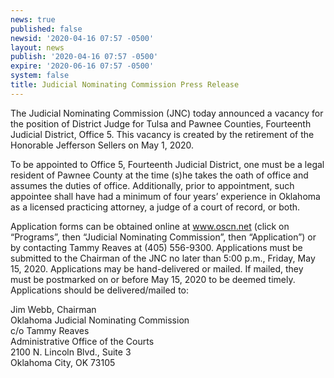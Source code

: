 ```yaml
---
news: true
published: false
newsid: '2020-04-16 07:57 -0500'
layout: news
publish: '2020-04-16 07:57 -0500'
expire: '2020-06-16 07:57 -0500'
system: false
title: Judicial Nominating Commission Press Release
---
```

The Judicial Nominating Commission (JNC) today announced a vacancy for the position of District Judge for Tulsa and Pawnee Counties, Fourteenth Judicial District, Office 5. This vacancy is created by the retirement of the Honorable Jefferson Sellers on May 1, 2020.  

To be appointed to Office 5, Fourteenth Judicial District, one must be a legal resident of Pawnee County at the time (s)he takes the oath of office and assumes the duties of office. Additionally, prior to appointment, such appointee shall have had a minimum of four years’ experience in Oklahoma as a licensed practicing attorney, a judge of a court of record, or both.  

Application forms can be obtained online at www.oscn.net (click on “Programs”, then “Judicial Nominating Commission”, then “Application”) or by contacting Tammy Reaves at (405) 556-9300. Applications must be submitted to the Chairman of the JNC no later than 5:00 p.m., Friday, May 15, 2020.  Applications may be hand-delivered or mailed.  If mailed, they must be postmarked on or before May 15, 2020 to be deemed timely.  Applications should be delivered/mailed to:  

Jim Webb, Chairman  
Oklahoma Judicial Nominating Commission  
c/o Tammy Reaves  
Administrative Office of the Courts  
2100 N. Lincoln Blvd., Suite 3  
Oklahoma City, OK 73105

